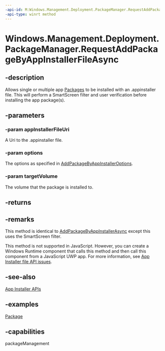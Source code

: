 ```yaml
---
-api-id: M:Windows.Management.Deployment.PackageManager.RequestAddPackageByAppInstallerFileAsync(Windows.Foundation.Uri,Windows.Management.Deployment.AddPackageByAppInstallerOptions,Windows.Management.Deployment.PackageVolume)
-api-type: winrt method
---
```


<!-- Method syntax.
public IAsyncOperationWithProgress<DeploymentProgress> PackageManager.RequestAddPackageByAppInstallerFileAsync(Uri appInstallerFileUri, AddPackageByAppInstallerOptions options, PackageVolume targetVolume)
-->

# Windows.Management.Deployment.PackageManager.RequestAddPackageByAppInstallerFileAsync

## -description
Allows single or multiple app [Packages](/uwp/api/windows.applicationmodel.package) to be installed with an .appinstaller file. This will perform a SmartScreen filter and user verification before installing the app package(s).

## -parameters
### -param appInstallerFileUri
A Uri to the .appinstaller file.

### -param options
The options as specified in [AddPackageByAppInstallerOptions](addpackagebyappinstalleroptions.md).

### -param targetVolume
The volume that the package is installed to.

## -returns

## -remarks
This method is identical to [AddPackageByAppInstallerAsync](packagemanager_addpackagebyappinstallerfileasync_1097728195.md) except this uses the SmartScreen filter.

This method is not supported in JavaScript. However, you can create a Windows Runtime component that calls this method and then call this component from a JavaScript UWP app. For more information, see [App Installer file API issues](/windows/msix/app-installer/app-installer-api-issues).

## -see-also
[App Installer APIs](/windows/msix/app-installer/app-installer-api-issues)

## -examples

[Package](/uwp/api/windows.applicationmodel.package)

## -capabilities
packageManagement
